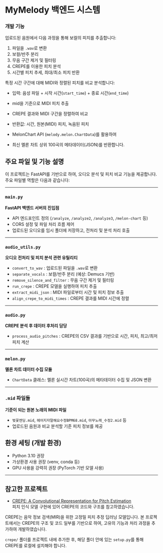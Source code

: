 # MyMelody 백엔드 시스템


### 개발 기능

업로드된 음원에서 다음 과정을 통해 보컬의 피치를 추출합니다:

1. 파일을 `.wav`로 변환
2. 보컬/반주 분리 
3. 무음 구간 제거 및 필터링
4. CREPE를 이용한 피치 분석
5. 시간별 피치 추세, 최대/최소 피치 반환

특정 시간 구간에 대해 MIDI와 정렬된 피치를 비교 분석합니다:

- 입력: 음성 파일 + 시작 시간(`start_time`) + 종료 시간(`end_time`)
- mid을 기준으로 MIDI 피치 추출
- CREPE 결과와 MIDI 구간을 정렬하여 비교
- 반환값: 시간, 원본(MIDI) 피치, 녹음된 피치

- MelonChart API (`melody.melon.ChartData`)를 활용하여
- 최신 멜론 차트 상위 100곡의 메타데이터(JSON)를 반환합니다.

## 주요 파일 및 기능 설명

이 프로젝트는 FastAPI를 기반으로 하여, 오디오 분석 및 피치 비교 기능을 제공합니다. 주요 파일별 역할은 다음과 같습니다:

---

### `main.py`  
**FastAPI 백엔드 서버의 진입점**

- API 엔드포인트 정의 (`/analyze`, `/analyze2`, `/analyze3`, `/melon-chart` 등)
- CORS 설정 및 파일 처리 흐름 제어
- 업로드된 오디오를 임시 폴더에 저장하고, 전처리 및 분석 처리 호출

---

### `audio_utils.py`  
**오디오 전처리 및 피치 분석 관련 유틸리티**

- `convert_to_wav` : 업로드된 파일을 `.wav`로 변환  
- `separate_vocals` : 보컬/반주 분리 (예상: Demucs 기반)  
- `remove_silence_and_filter` : 무음 구간 제거 및 필터링  
- `run_crepe` : CREPE 모델을 실행하여 피치 추출  
- `extract_midi_json` : MIDI 파일로부터 시간 및 피치 정보 추출  
- `align_crepe_to_midi_times` : CREPE 결과를 MIDI 시간에 정렬

---

### `audio.py`  
**CREPE 분석 후 데이터 후처리 담당**

- `process_audio_pitches` : CREPE의 CSV 결과를 기반으로 시간, 피치, 최고/최저 피치 계산

---

### `melon.py`  
**멜론 차트 데이터 수집 모듈**

- `ChartData` 클래스: 멜론 실시간 차트(100곡)의 메타데이터 수집 및 JSON 변환

---

### `.mid` 파일들  
**기준이 되는 원본 노래의 MIDI 파일**

- `벚꽃엔딩.mid`, `헤어지자말해요수정BPM68.mid`, `아무노래_수정2.mid` 등  
- 업로드된 음원과 비교 분석할 기준 피치 정보를 제공


## 환경 세팅 (개발 환경)
- Python 3.10 권장
- 가상환경 사용 권장 (venv, conda 등)
- GPU 사용을 강력히 권장 (PyTorch 기반 모델 사용)

---

## 참고한 프로젝트

- [CREPE: A Convolutional Representation for Pitch Estimation](https://github.com/marl/crepe.git)  
  피치 인식 모델 구현에 있어 CREPE의 코드와 구조를 참고하였습니다.

CREPE는 음악 정보 검색(MIR)을 위한 고정밀 피치 추정 딥러닝 모델입니다. 본 프로젝트에서는 CREPE의 구조 및 코드 일부를 기반으로 하여, 고유의 기능과 처리 과정을 추가하여 개발하였습니다.

`crepe/` 폴더를 프로젝트 내에 추가한 후, 해당 폴더 안에 있는 `setup.py`를 통해 CREPE를 로컬에 설치해야 합니다.
